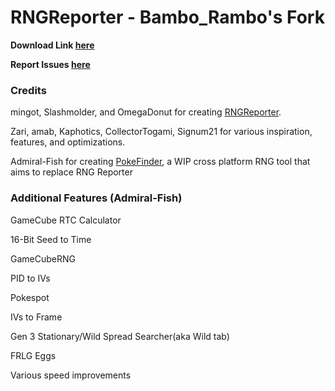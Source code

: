 # RNGReporter - Bambo_Rambo's Fork

**Download Link [here](https://ci.appveyor.com/project/Bambo-Rambo/rngreporter/build/artifacts)**

**Report Issues [here](https://github.com/Bambo-Rambo/RNG-Guides/issues)**

### Credits
mingot, Slashmolder, and OmegaDonut for creating [RNGReporter](https://github.com/Slashmolder/RNGReporter). 

Zari, amab, Kaphotics, CollectorTogami, Signum21 for various inspiration, features, and optimizations.

Admiral-Fish for creating [PokeFinder](https://github.com/Admiral-Fish/PokeFinder), a WIP cross platform RNG tool that aims to replace RNG Reporter

### Additional Features (Admiral-Fish)
GameCube RTC Calculator

16-Bit Seed to Time

GameCubeRNG

PID to IVs

Pokespot

IVs to Frame

Gen 3 Stationary/Wild Spread Searcher(aka Wild tab)

FRLG Eggs

Various speed improvements
